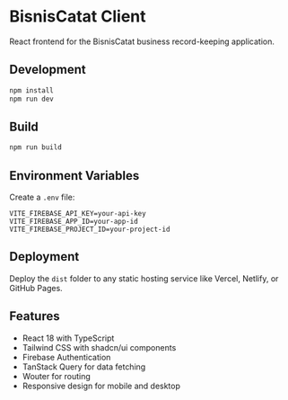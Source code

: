 # BisnisCatat Client

React frontend for the BisnisCatat business record-keeping application.

## Development

```bash
npm install
npm run dev
```

## Build

```bash
npm run build
```

## Environment Variables

Create a `.env` file:

```
VITE_FIREBASE_API_KEY=your-api-key
VITE_FIREBASE_APP_ID=your-app-id
VITE_FIREBASE_PROJECT_ID=your-project-id
```

## Deployment

Deploy the `dist` folder to any static hosting service like Vercel, Netlify, or GitHub Pages.

## Features

- React 18 with TypeScript
- Tailwind CSS with shadcn/ui components
- Firebase Authentication
- TanStack Query for data fetching
- Wouter for routing
- Responsive design for mobile and desktop